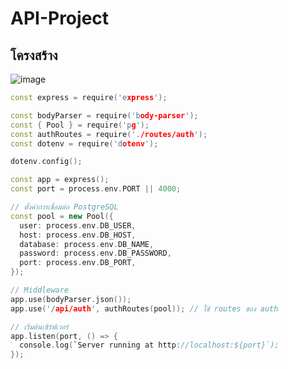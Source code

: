 # API-Project
## โครงสร้าง 
![image](https://github.com/user-attachments/assets/491e5b0e-9a88-4bf3-9c2f-18a318285cdb)

``` cpp
const express = require('express');

const bodyParser = require('body-parser');
const { Pool } = require('pg');
const authRoutes = require('./routes/auth');
const dotenv = require('dotenv');

dotenv.config();

const app = express();
const port = process.env.PORT || 4000;

// ตั้งค่าการเชื่อมต่อ PostgreSQL
const pool = new Pool({
  user: process.env.DB_USER,
  host: process.env.DB_HOST,
  database: process.env.DB_NAME,
  password: process.env.DB_PASSWORD,
  port: process.env.DB_PORT,
});

// Middleware
app.use(bodyParser.json());
app.use('/api/auth', authRoutes(pool)); // ใช้ routes ของ auth

// เริ่มต้นเซิร์ฟเวอร์
app.listen(port, () => {
  console.log(`Server running at http://localhost:${port}`);
});
```
